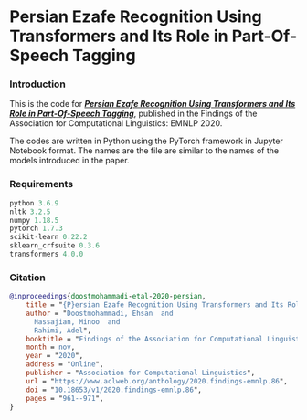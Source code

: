 # Persian Ezafe Recognition Using Transformers and Its Role in Part-Of-Speech Tagging

### Introduction
This is the code for [***Persian Ezafe Recognition Using Transformers and Its Role in Part-Of-Speech Tagging***](https://www.aclweb.org/anthology/2020.findings-emnlp.86/), published in the Findings of the Association for Computational Linguistics: EMNLP 2020.

The codes are written in Python using the PyTorch framework in Jupyter Notebook format. The names are the file are similar to the names of the models introduced in the paper.

### Requirements
```python
python 3.6.9
nltk 3.2.5
numpy 1.18.5
pytorch 1.7.3
scikit-learn 0.22.2
sklearn_crfsuite 0.3.6
transformers 4.0.0
```

### Citation
```bibtex
@inproceedings{doostmohammadi-etal-2020-persian,
    title = "{P}ersian Ezafe Recognition Using Transformers and Its Role in Part-Of-Speech Tagging",
    author = "Doostmohammadi, Ehsan  and
      Nassajian, Minoo  and
      Rahimi, Adel",
    booktitle = "Findings of the Association for Computational Linguistics: EMNLP 2020",
    month = nov,
    year = "2020",
    address = "Online",
    publisher = "Association for Computational Linguistics",
    url = "https://www.aclweb.org/anthology/2020.findings-emnlp.86",
    doi = "10.18653/v1/2020.findings-emnlp.86",
    pages = "961--971",
}
```
